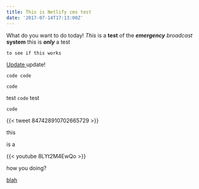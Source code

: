 ```yaml
---
title: This is Netlify cms test
date: '2017-07-14T17:13:00Z'
---
```

What do you want to do today! _This_ is a **test** of the **_emergency_** _broadcast_ **system** this is **_only_** a test

    to see if this works



[Update ](https://www.netlify.com)update!

    code code

`code`

test `code` test

```
code
```

{{&lt; tweet 847428910702665729 >}}

this

is a

{{&lt; youtube 8LYt2M4EwQo >}}

how you doing?

[blah](http://www.namesilo.com)


